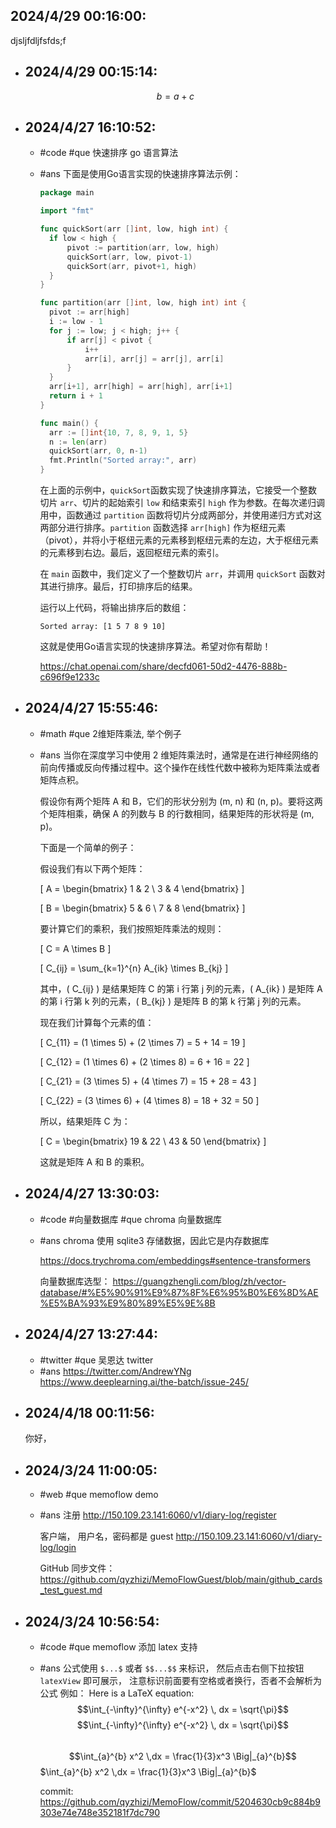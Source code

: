 ## 2024/4/29 00:16:00:
  djsljfdljfsfds;f
- ## 2024/4/29 00:15:14:
  $$ b = a + c $$
- ## 2024/4/27 16:10:52:
	- #code
	  #que 快速排序 go 语言算法
	- #ans
	  下面是使用Go语言实现的快速排序算法示例：
	  
	  ```go
	  package main
	  
	  import "fmt"
	  
	  func quickSort(arr []int, low, high int) {
	  	if low < high {
	  		pivot := partition(arr, low, high)
	  		quickSort(arr, low, pivot-1)
	  		quickSort(arr, pivot+1, high)
	  	}
	  }
	  
	  func partition(arr []int, low, high int) int {
	  	pivot := arr[high]
	  	i := low - 1
	  	for j := low; j < high; j++ {
	  		if arr[j] < pivot {
	  			i++
	  			arr[i], arr[j] = arr[j], arr[i]
	  		}
	  	}
	  	arr[i+1], arr[high] = arr[high], arr[i+1]
	  	return i + 1
	  }
	  
	  func main() {
	  	arr := []int{10, 7, 8, 9, 1, 5}
	  	n := len(arr)
	  	quickSort(arr, 0, n-1)
	  	fmt.Println("Sorted array:", arr)
	  }
	  ```
	  
	  在上面的示例中，`quickSort`函数实现了快速排序算法，它接受一个整数切片 `arr`、切片的起始索引 `low` 和结束索引 `high` 作为参数。在每次递归调用中，函数通过 `partition` 函数将切片分成两部分，并使用递归方式对这两部分进行排序。`partition` 函数选择 `arr[high]` 作为枢纽元素（pivot），并将小于枢纽元素的元素移到枢纽元素的左边，大于枢纽元素的元素移到右边。最后，返回枢纽元素的索引。
	  
	  在 `main` 函数中，我们定义了一个整数切片 `arr`，并调用 `quickSort` 函数对其进行排序。最后，打印排序后的结果。
	  
	  运行以上代码，将输出排序后的数组：
	  
	  ```
	  Sorted array: [1 5 7 8 9 10]
	  ```
	  
	  这就是使用Go语言实现的快速排序算法。希望对你有帮助！
	  
	  https://chat.openai.com/share/decfd061-50d2-4476-888b-c696f9e1233c
- ## 2024/4/27 15:55:46:
	- #math
	  #que 2维矩阵乘法, 举个例子
	- #ans
	  当你在深度学习中使用 2 维矩阵乘法时，通常是在进行神经网络的前向传播或反向传播过程中。这个操作在线性代数中被称为矩阵乘法或者矩阵点积。
	  
	  假设你有两个矩阵 A 和 B，它们的形状分别为 (m, n) 和 (n, p)。要将这两个矩阵相乘，确保 A 的列数与 B 的行数相同，结果矩阵的形状将是 (m, p)。
	  
	  下面是一个简单的例子：
	  
	  假设我们有以下两个矩阵：
	  
	  \[ A = \begin{bmatrix} 1 & 2 \\ 3 & 4 \end{bmatrix} \]
	  
	  \[ B = \begin{bmatrix} 5 & 6 \\ 7 & 8 \end{bmatrix} \]
	  
	  要计算它们的乘积，我们按照矩阵乘法的规则：
	  
	  \[ C = A \times B \]
	  
	  \[ C_{ij} = \sum_{k=1}^{n} A_{ik} \times B_{kj} \]
	  
	  其中，\( C_{ij} \) 是结果矩阵 C 的第 i 行第 j 列的元素，\( A_{ik} \) 是矩阵 A 的第 i 行第 k 列的元素，\( B_{kj} \) 是矩阵 B 的第 k 行第 j 列的元素。
	  
	  现在我们计算每个元素的值：
	  
	  \[ C_{11} = (1 \times 5) + (2 \times 7) = 5 + 14 = 19 \]
	  
	  \[ C_{12} = (1 \times 6) + (2 \times 8) = 6 + 16 = 22 \]
	  
	  \[ C_{21} = (3 \times 5) + (4 \times 7) = 15 + 28 = 43 \]
	  
	  \[ C_{22} = (3 \times 6) + (4 \times 8) = 18 + 32 = 50 \]
	  
	  所以，结果矩阵 C 为：
	  
	  \[ C = \begin{bmatrix} 19 & 22 \\ 43 & 50 \end{bmatrix} \]
	  
	  这就是矩阵 A 和 B 的乘积。
- ## 2024/4/27 13:30:03:
	- #code #向量数据库
	  #que chroma 向量数据库
	- #ans
	  chroma 使用 sqlite3 存储数据，因此它是内存数据库
	  
	  https://docs.trychroma.com/embeddings#sentence-transformers
	  
	  向量数据库选型： https://guangzhengli.com/blog/zh/vector-database/#%E5%90%91%E9%87%8F%E6%95%B0%E6%8D%AE%E5%BA%93%E9%80%89%E5%9E%8B
- ## 2024/4/27 13:27:44:
	- #twitter
	  #que 吴恩达 twitter
	- #ans
	  https://twitter.com/AndrewYNg
	  https://www.deeplearning.ai/the-batch/issue-245/
- ## 2024/4/18 00:11:56:
  你好，
- ## 2024/3/24 11:00:05:
	- #web
	  #que memoflow demo
	- #ans
	  注册
	  http://150.109.23.141:6060/v1/diary-log/register
	  
	  客户端， 用户名，密码都是 guest
	  http://150.109.23.141:6060/v1/diary-log/login
	  
	  GitHub 同步文件：
	  https://github.com/qyzhizi/MemoFlowGuest/blob/main/github_cards_test_guest.md
- ## 2024/3/24 10:56:54:
	- #code
	  #que memoflow 添加 latex 支持
	- #ans
	   公式使用 `$...$` 或者 `$$...$$` 来标识， 然后点击右侧下拉按钮 `latexView` 即可展示， 注意标识前面要有空格或者换行，否者不会解析为公式
	  例如：
	  Here is a LaTeX equation: $$\int_{-\infty}^{\infty} e^{-x^2} \, dx = \sqrt{\pi}$$
	  $$\int_{-\infty}^{\infty} e^{-x^2} \, dx = \sqrt{\pi}$$  
	  $$\int_{a}^{b} x^2 \,dx = \frac{1}{3}x^3 \Big|_{a}^{b}$$
	  $\int_{a}^{b} x^2 \,dx = \frac{1}{3}x^3 \Big|_{a}^{b}$
	  
	  commit:
	  https://github.com/qyzhizi/MemoFlow/commit/5204630cb9c884b9303e74e748e352181f7dc790
